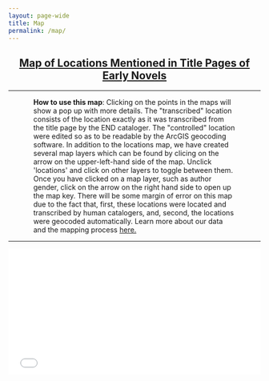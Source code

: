 ```yaml
---
layout: page-wide
title: Map
permalink: /map/
---
```


<h2 style="text-align:center;"><a href="https://arcg.is/1XuzzH" target="blank">Map of Locations Mentioned in Title Pages of Early Novels</a></h2>

---
<p style="margin-left: 50px; margin-right: 50px"><b>How to use this map</b>:
Clicking on the points in the maps will show a pop up with more details. The "transcribed" location consists of the location exactly as it was transcribed from the title page by the END cataloger. The "controlled" location were edited so as to be readable by the ArcGIS geocoding software. In addition to the locations map, we have created several map layers which can be found by clicing on the arrow on the upper-left-hand side of the map. Unclick 'locations' and click on other layers to toggle between them. Once you have clicked on a map layer, such as author gender, click on the arrow on the right hand side to open up the map key. There will be some margin of error on this map due to the fact that, first, these locations were located and transcribed by human catalogers, and, second, the locations were geocoded automatically. Learn more about our data and the mapping process <a href="{{ site.url}}{{ site.baseurl}}/process/">here.</a> 
</p>

---
<style>.embed-container {position: relative; padding-bottom: 50%; height: 0; max-width: 100%;} .embed-container iframe, .embed-container object, .embed-container iframe{position: absolute; top: 0; left: 0; width: 100%; height: 100%;} small{position: absolute; z-index: 40; bottom: 0; margin-bottom: -15px;}</style>
<div class="embed-container"><iframe width="500" height="400" frameborder="0" scrolling="no" marginheight="0" marginwidth="0" title="Early Novels Title Locations 2019" src="//upenn.maps.arcgis.com/apps/Embed/index.html?webmap=bea6dcadf7f74ea199b1328d7a17a095&extent=-101.5526,-18.0064,-15.3319,22.3232&home=true&zoom=true&previewImage=false&scale=true&details=true&legendlayers=true&active_panel=legend&disable_scroll=true&theme=light"></iframe></div>
